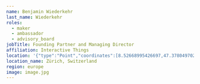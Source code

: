 ```yaml
---
name: Benjamin Wiederkehr
last_name: Wiederkehr
roles:
  - maker
  - ambassador
  - advisory_board
jobTitle: Founding Partner and Managing Director
affiliation: Interactive Things
location: '{"type":"Point","coordinates":[8.52668995426697,47.37804970281839]}'
location_name: Zürich, Switzerland
region: europe
image: image.jpg
---
```

